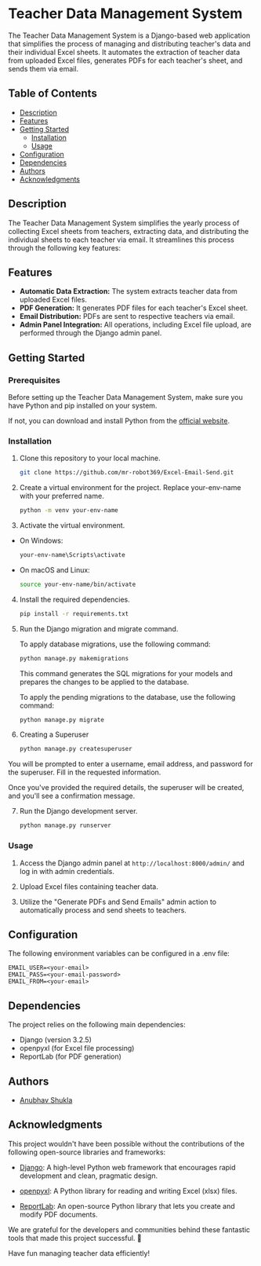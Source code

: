 # Teacher Data Management System

The Teacher Data Management System is a Django-based web application that simplifies the process of managing and distributing teacher's data and their individual Excel sheets. It automates the extraction of teacher data from uploaded Excel files, generates PDFs for each teacher's sheet, and sends them via email.

## Table of Contents

- [Description](#description)
- [Features](#features)
- [Getting Started](#getting-started)
  - [Installation](#installation)
  - [Usage](#usage)
- [Configuration](#configuration)
- [Dependencies](#dependencies)
- [Authors](#authors)
- [Acknowledgments](#acknowledgments)

## Description

The Teacher Data Management System simplifies the yearly process of collecting Excel sheets from teachers, extracting data, and distributing the individual sheets to each teacher via email. It streamlines this process through the following key features:

## Features

- **Automatic Data Extraction:** The system extracts teacher data from uploaded Excel files.
- **PDF Generation:** It generates PDF files for each teacher's Excel sheet.
- **Email Distribution:** PDFs are sent to respective teachers via email.
- **Admin Panel Integration:** All operations, including Excel file upload, are performed through the Django admin panel.

## Getting Started

### Prerequisites

Before setting up the Teacher Data Management System, make sure you have Python and pip installed on your system. 

If not, you can download and install Python from the [official website](https://www.python.org/downloads/).

### Installation

1. Clone this repository to your local machine.
    ```bash
    git clone https://github.com/mr-robot369/Excel-Email-Send.git
    ```

2. Create a virtual environment for the project. Replace your-env-name with your preferred name.
    ```bash
    python -m venv your-env-name
    ```
3. Activate the virtual environment.
* On Windows:
    ```bash
    your-env-name\Scripts\activate
    ```
* On macOS and Linux:
    ```bash
    source your-env-name/bin/activate
    ```

4. Install the required dependencies.
    ```bash
    pip install -r requirements.txt
    ```

5. Run the Django migration and migrate command.

    To apply database migrations, use the following command:
    ```bash
    python manage.py makemigrations
    ```
    This command generates the SQL migrations for your models and prepares the changes to be applied to the database.

    To apply the pending migrations to the database, use the following command:
    ```bash
    python manage.py migrate
    ```

6. Creating a Superuser
    ```bash
    python manage.py createsuperuser
    ```
You will be prompted to enter a username, email address, and password for the superuser. Fill in the requested information.

Once you've provided the required details, the superuser will be created, and you'll see a confirmation message.

7. Run the Django development server.
    ```bash
    python manage.py runserver
    ```
    
### Usage

1. Access the Django admin panel at `http://localhost:8000/admin/` and log in with admin credentials.

2. Upload Excel files containing teacher data.

3. Utilize the "Generate PDFs and Send Emails" admin action to automatically process and send sheets to teachers.

## Configuration
The following environment variables can be configured in a .env file:
    
    EMAIL_USER=<your-email>
    EMAIL_PASS=<your-email-password>
    EMAIL_FROM=<your-email>

## Dependencies
The project relies on the following main dependencies:
* Django (version 3.2.5)
* openpyxl (for Excel file processing)
* ReportLab (for PDF generation)

## Authors

- [Anubhav Shukla](https://github.com/mr-robot369/)

## Acknowledgments

This project wouldn't have been possible without the contributions of the following open-source libraries and frameworks:

- [Django](https://www.djangoproject.com/): A high-level Python web framework that encourages rapid development and clean, pragmatic design.

- [openpyxl](https://openpyxl.readthedocs.io/en/stable/): A Python library for reading and writing Excel (xlsx) files.

- [ReportLab](https://www.reportlab.com/): An open-source Python library that lets you create and modify PDF documents.

We are grateful for the developers and communities behind these fantastic tools that made this project successful. 🙌


Have fun managing teacher data efficiently!